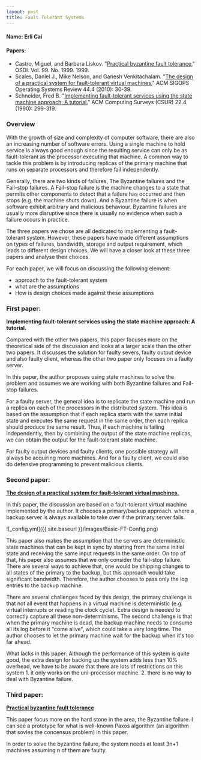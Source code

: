 ```yaml
---
layout: post
title: Fault Tolerant Systems
---
```


#### Name: Erli Cai
#### Papers: 
- Castro, Miguel, and Barbara Liskov. "[Practical byzantine fault tolerance.](https:/www.cs.cmu.edu/~15712/papers/castro99.pdf)" OSDI. Vol. 99. No. 1999. 1999.
- Scales, Daniel J., Mike Nelson, and Ganesh Venkitachalam. "[The design of a practical system for fault-tolerant virtual machines.](https://pdos.csail.mit.edu/6.824/papers/vm-ft.pdf)" ACM SIGOPS Operating Systems Review 44.4 (2010): 30-39.
- Schneider, Fred B. "[Implementing fault-tolerant services using the state machine approach: A tutorial.](https://www.cs.cmu.edu/~15712/papers/schneider90.pdf)" ACM Computing Surveys (CSUR) 22.4 (1990): 299-319.

### Overview

With the growth of size and complexity of computer software, there are also an increasing number of software errors. Using a single machine to hold service is always good enough since the resulting service can only be as fault-tolerant as the processor executing that machine. A common way to tackle this problem is by introducing replicas of the primary machine that runs on separate processors and therefore fail independently.

Generally, there are two kinds of failures, The Byzantine failures and the Fail-stop failures. A Fail-stop failure is the machine changes to a state that permits other components to detect that a failure has occurred and then stops (e.g. the machine shuts down).
And a Byzantine failure is when software exhibit arbitrary and malicious behaviour. Byzantine failures are usually more disruptive since there is usually no evidence when such a  failure occurs in practice.

The three papers we chose are all dedicated to implementing a fault-tolerant system. However, these papers have made different assumptions on types of failures, bandwidth, storage and output requirement, which leads to different design choices. We will have a closer look at these three papers and analyse their choices.

For each paper, we will focus on discussing the following element:
- approach to the fault-tolerant system
- what are the assumptions
- How is design choices made against these assumptions

### First paper: 
**Implementing fault-tolerant services using the state machine approach: A tutorial.**

Compared with the other two papers, this paper focuses more on the theoretical side of the discussion and looks at a larger scale than the other two papers. It discusses the solution for faulty severs, faulty output device and also faulty client, whereas the other two paper only focuses on a faulty server.

In this paper, the author proposes using state machines to solve the problem and assumes we are working with both Byzantine failures and Fail-stop failures.

For a faulty server, the general idea is to replicate the state machine and run a replica on each of the processors in the distributed system.
This idea is based on the assumption that if each replica starts with the same initial state and executes the same request in the same order, then each replica should produce the same result. Thus, if each machine is failing independently, then by combining the output of the state machine replicas, we can obtain the output for the fault-tolerant state machine.


For faulty output devices and faulty clients, one possible strategy will always be acquiring more machines. And for a faulty client, we could also do defensive programming to prevent malicious clients.

### Second paper: 
[**The design of a practical system for fault-tolerant virtual machines.**](https://pdos.csail.mit.edu/6.824/papers/vm-ft.pdf)

In this paper, the discussion are based on a fault-tolerant virtual machine implemented by the author. It chooses a primary/backup approach. where a backup server is always available to take over if the primary server fails. 

![_config.yml]({{ site.baseurl }}/images/Basic-FT-Config.png)


This paper also makes the assumption that the servers are deterministic state machines that can be kept in sync by starting from the same initial state and receiving the same input requests in the same order. On top of that, his paper also assumes that we only consider the fail-stop failure. There are several ways to achieve that, one would be shipping changes to all states of the primary to the backup, but this approach would take significant bandwidth. Therefore, the author chooses to pass only the log entries to the backup machine. 

There are several challenges faced by this design, the primary challenge is that not all event that happens in a virtual machine is deterministic (e.g. virtual interrupts or reading the clock cycle). Extra design is needed to correctly capture all these non-determinisms. The second challenge is that when the primary machine is dead, the backup machine needs to consume all its log before it "come alive", which could take a very long time. The author chooses to let the primary machine wait for the backup when it's too far ahead.

What lacks in this paper: Although the performance of this system is quite good, the extra design for backing up the system adds less than 10% overhead, we have to be aware that there are lots of restrictions on this system 1. it only works on the uni-processor machine. 2. there is no way to deal with Byzantine failure.

### Third paper: 
[**Practical byzantine fault tolerance**](https:/www.cs.cmu.edu/~15712/papers/castro99.pdf)

This paper focus more on the hard stone in the area, the Byzantine failure. I can see a prototype for what is well-known Paxos algorithm (an algorithm that sovles the concensus problem) in this paper.

In order to solve the byzantine failure, the system needs at least 3n+1 machines assuming n of them are faulty.









